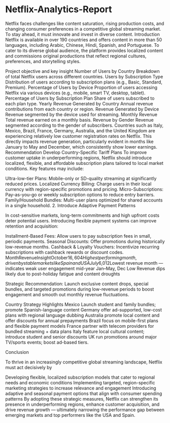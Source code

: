 # Netflix-Analytics-Report
Netflix faces challenges like content saturation, rising production costs, and changing consumer preferences in a competitive global streaming market. To stay ahead, it must innovate and invest in diverse content.
Introduction
Netflix is available in over 190 countries and offers content in more than 50 languages, including Arabic, Chinese, Hindi, Spanish, and Portuguese. To cater to its diverse global audience, the platform provides localized content and commissions original productions that reflect regional cultures, preferences, and storytelling styles.

Project objective and key insight
Number of Users by Country
Breakdown of total Netflix users across different countries.
Users by Subscription Type
Distribution of users according to subscription plans (e.g., Basic, Standard, Premium).
Percentage of Users by Device
Proportion of users accessing Netflix via various devices (e.g., mobile, smart TV, desktop, tablet).
Percentage of Users by Subscription Plan
Share of users subscribed to each plan type.
Yearly Revenue Generated by Country
Annual revenue contributions from each country or region.
Revenue Generated by Device
Revenue segmented by the device used for streaming.
Monthly Revenue
Total revenue earned on a monthly basis.
Revenue by Gender
Revenue segmented according to the gender of subscribers.
Countries such as Italy, Mexico, Brazil, France, Germany, Australia, and the United Kingdom are experiencing relatively low customer registration rates on Netflix. This directly impacts revenue generation, particularly evident in months like January to May and December, which consistently show lower earnings.
Recommendation
Develop Country-Specific Tariff Plans
To improve customer uptake in underperforming regions, Netflix should introduce localized, flexible, and affordable subscription plans tailored to local market conditions. Key features may include:

Ultra-low-tier Plans: Mobile-only or SD-quality streaming at significantly reduced prices.
Localized Currency Billing: Charge users in their local currency with region-specific promotions and pricing.
Micro-Subscriptions: Pay-as-you-go or weekly subscription options to reduce entry barriers.
Family/Household Bundles: Multi-user plans optimized for shared accounts in a single household.
2. Introduce Adaptive Payment Patterns

In cost-sensitive markets, long-term commitments and high upfront costs deter potential users. Introducing flexible payment systems can improve retention and acquisition:

Installment-Based Fees: Allow users to pay subscription fees in small, periodic payments.
Seasonal Discounts: Offer promotions during historically low-revenue months.
Cashback & Loyalty Vouchers: Incentivize recurring subscriptions with cashback rewards or discount codes.
MonthRevenueInsightOctober$16,604Highest performing month, driven by stable markets like Spain and USAJuly$6,012Lowest revenue month — indicates weak user engagement mid-year Jan–May, Dec Low Revenue dips likely due to post-holiday fatigue and content droughts

Strategic Recommendation:
Launch exclusive content drops, special bundles, and targeted promotions during low-revenue periods to boost engagement and smooth out monthly revenue fluctuations.

Country Strategy Highlights Mexico Launch student and family bundles; promote Spanish-language content Germany offer ad-supported, low-cost plans with regional language dubbing Australia promote local content and offer discounts for annual prepayments Brazil focus on mobile-first plans and flexible payment models France partner with telecom providers for bundled streaming + data plans Italy feature local cultural content; introduce student and senior discounts UK run promotions around major TV/sports events; boost ad-based tiers.

Conclusion

To thrive in an increasingly competitive global streaming landscape, Netflix must act decisively by

Developing flexible, localized subscription models that cater to regional needs and economic conditions
Implementing targeted, region-specific marketing strategies to increase relevance and engagement
Introducing adaptive and seasonal payment options that align with consumer spending patterns
By adopting these strategic measures, Netflix can strengthen its presence in underperforming regions, enhance customer acquisition, and drive revenue growth — ultimately narrowing the performance gap between emerging markets and top performers like the USA and Spain.
